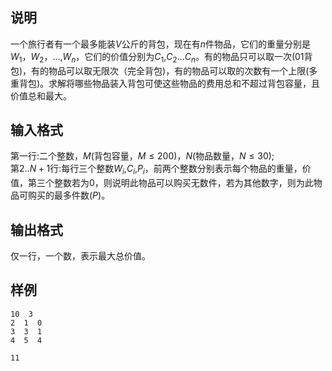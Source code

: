 <h2>说明</h2>

一个旅行者有一个最多能装$V$公斤的背包，现在有$n$件物品，它们的重量分别是$W_1$，$W_2$，...&#44;$W_n$，它们的价值分别为$C_1$&#44;$C_2$...$C_n$。有的物品只可以取一次($01$背包)，有的物品可以取无限次（完全背包)，有的物品可以取的次数有一个上限(多重背包)。求解将哪些物品装入背包可使这些物品的费用总和不超过背包容量，且价值总和最大。
<h2>输入格式</h2>

第一行:二个整数，$M$(背包容量，$M \le 200$)，$N$(物品数量，$N \le 30$);<br>第$2$..$N+1$行:每行三个整数$W_i$&#44;$C_i$&#44;$P_i$，前两个整数分别表示每个物品的重量，价值，第三个整数若为$0$，则说明此物品可以购买无数件，若为其他数字，则为此物品可购买的最多件数($P$)。

<h2>输出格式</h2>

仅一行，一个数，表示最大总价值。

<h2>样例</h2>
<pre><code class="language-input1">10  3
2  1  0
3  3  1
4  5  4</code></pre><pre><code class="language-output1">11</code></pre>

